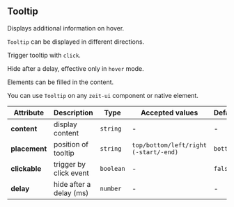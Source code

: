 ## Tooltip

Displays additional information on hover.

<ex-code name="ex-tooltip-basic">

<code>Tooltip</code> can be displayed in different directions.

</ex-code>

<ex-code name="ex-tooltip-clickable">

Trigger tooltip with <code>click</code>.

</ex-code>

<ex-code name="ex-tooltip-delay">

Hide after a delay, effective only in <code>hover</code> mode.

</ex-code>

<ex-code name="ex-tooltip-custom">

Elements can be filled in the content.

</ex-code>

<ex-code name="ex-tooltip-components">

You can use <code>Tooltip</code> on any <code>zeit-ui</code> component or native element.

</ex-code>

<ex-footer edit-link="https://github.com/zeit-ui/vue/edit/master/docs/en-us/components/tooltip.md">

| Attribute     | Description             | Type      | Accepted values                       | Default  |
| ------------- | ----------------------- | --------- | ------------------------------------- | -------- |
| **content**   | display content         | `string`  | -                                     | -        |
| **placement** | position of tooltip     | `string`  | `top/bottom/left/right (-start/-end)` | `bottom` |
| **clickable** | trigger by click event  | `boolean` | -                                     | `false`  |
| **delay**     | hide after a delay (ms) | `number`  | -                                     | -        |

</ex-footer>
